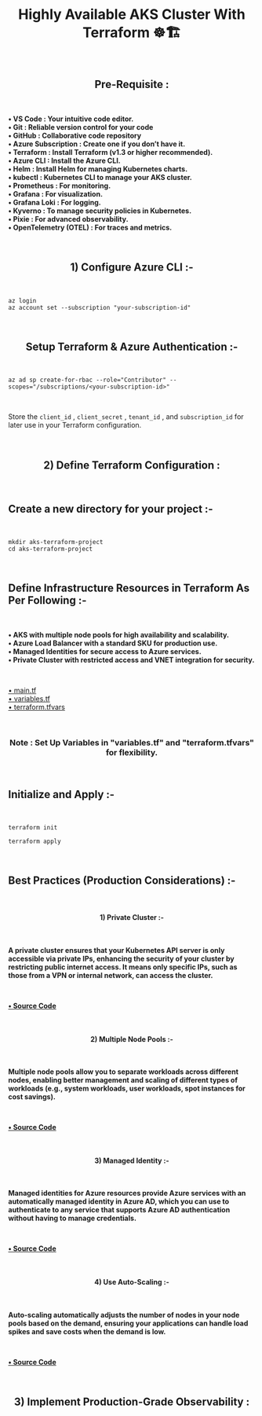 <h1 align="center"> Highly Available AKS Cluster With Terraform ☸🏗️ </h1>

<br>

<h2 align="center"> Pre-Requisite : </h2>

<br>

<b> • VS Code : Your intuitive code editor. </b> <br>
<b> • Git : Reliable version control for your code </b> <br>
<b> • GitHub : Collaborative code repository </b> <br>
<b> • Azure Subscription : Create one if you don’t have it. </b> <br>
<b> • Terraform : Install Terraform (v1.3 or higher recommended). </b> <br>
<b> • Azure CLI : Install the Azure CLI. </b> <br>
<b> • Helm : Install Helm for managing Kubernetes charts. </b> <br>
<b> • kubectl : Kubernetes CLI to manage your AKS cluster. </b> <br>
<b> • Prometheus : For monitoring. </b> <br>
<b> • Grafana : For visualization. </b> <br>
<b> • Grafana Loki : For logging. </b> <br>
<b> • Kyverno : To manage security policies in Kubernetes. </b> <br>
<b> • Pixie : For advanced observability. </b> <br>
<b> • OpenTelemetry (OTEL) : For traces and metrics. </b> <br>

<br>

<h2 align="center"> 1) Configure Azure CLI :- </h2>

<br>

` az login  ` <br>
` az account set --subscription "your-subscription-id" `

<br>

<h2 align="center"> Setup Terraform & Azure Authentication :- </h2>

<br>

` az ad sp create-for-rbac --role="Contributor" --scopes="/subscriptions/<your-subscription-id>" `

<br>

Store the `client_id` , `client_secret` , `tenant_id` , and `subscription_id` for later use in your Terraform configuration.

<br>

<h2 align="center"> 2) Define Terraform Configuration : </h2>

<br>

## Create a new directory for your project :-

<br>

```
mkdir aks-terraform-project
cd aks-terraform-project
```

<br>

## Define Infrastructure Resources in Terraform As Per Following :-

<br>

<b> • AKS with multiple node pools for high availability and scalability. </b> <br>
<b> • Azure Load Balancer with a standard SKU for production use. </b> <br>
<b> • Managed Identities for secure access to Azure services. </b> <br>
<b> • Private Cluster with restricted access and VNET integration for security. </b> <br>

<br>

<a href="aks-prod-cluster/infra/main.tf"> • main.tf </a> <br>
<a href="aks-prod-cluster/infra/variables.tf"> • variables.tf </a> <br>
<a href="aks-prod-cluster/infra/terraform.tfvars.tf"> • terraform.tfvars </a> <br>

<br>

<h3 align="center"> Note : Set Up Variables in "variables.tf"  and "terraform.tfvars" for flexibility. </h3>

<br>

## Initialize and Apply :-

<br>

` terraform init ` <br>

` terraform apply ` <br>

<br>

## Best Practices (Production Considerations) :-

<br>

<h4 align="center"> 1) Private Cluster :- </h4>

<br>

<b> A private cluster ensures that your Kubernetes API server is only accessible via private IPs, enhancing the security of your cluster by restricting public internet access. It means only specific IPs, such as those from a VPN or internal network, can access the cluster. <b> <br>

<br>

<a href="aks-prod-cluster/Best Practices/private-cluster.tf"> • Source Code </a> <br>

<br>

<h4 align="center"> 2) Multiple Node Pools :- </h4>

<br>

<b> Multiple node pools allow you to separate workloads across different nodes, enabling better management and scaling of different types of workloads (e.g., system workloads, user workloads, spot instances for cost savings). </b>

<br>

<a href="aks-prod-cluster/Best Practices/multiple-node-pools.tf"> • Source Code </a> <br>

<br>

<h4 align="center"> 3) Managed Identity :- </h4>

<br>

<b> Managed identities for Azure resources provide Azure services with an automatically managed identity in Azure AD, which you can use to authenticate to any service that supports Azure AD authentication without having to manage credentials. </b>

<br>

<a href="aks-prod-cluster/Best Practices/managed-identity.tf"> • Source Code </a> <br>

<br>

<h4 align="center"> 4) Use Auto-Scaling :- </h4>

<br>

<b> Auto-scaling automatically adjusts the number of nodes in your node pools based on the demand, ensuring your applications can handle load spikes and save costs when the demand is low. </b>

<br>

<a href="aks-prod-cluster/Best Practices/use-auto-scaling.tf"> • Source Code </a> <br>

<br>

<h2 align="center"> 3) Implement Production-Grade Observability : </h2>

<br>




